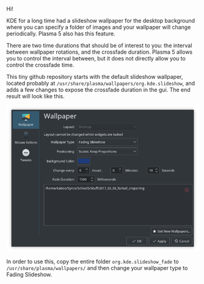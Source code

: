 
Hi!

KDE for a long time had a slideshow wallpaper
for the desktop background where you can specify
a folder of images and your wallpaper will change
periodically.  Plasma 5 also has this feature.  

There are two time durations that should be of
interest to you: the interval between wallpaper
rotations, and the crossfade duration.  Plasma 5 
allows you to control the interval between, but 
it does not directly allow you to control the 
crossfade time.

This tiny github repository starts with the
default slideshow wallpaper, located probably at
`/usr/share/plasma/wallpapers/org.kde.slideshow`,
and adds a few changes to expose the crossfade
duration in the gui.  The end result will look
like this.

![updated slideshow wallpaper gui](screenshot.png)

In order to use this, copy the entire folder
`org.kde.slideshow_fade` to 
`/usr/share/plasma/wallpapers/` and then change
your wallpaper type to Fading Slideshow.
